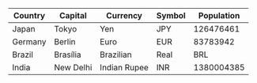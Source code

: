 | Country | Capital | Currency | Symbol | Population |
| ---------------|------ |-------- | ------ | ---------- |
| Japan | Tokyo | Yen| JPY | 126476461|
|Germany|Berlin|Euro|EUR|83783942|
|Brazil|Brasília|Brazilian| Real|BRL|212559417|
India|New Delhi|Indian Rupee|INR|1380004385|